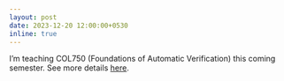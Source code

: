 ```yaml
---
layout: post
date: 2023-12-20 12:00:00+0530
inline: true
---
```


I’m teaching COL750 (Foundations of Automatic Verification) this coming semester. See more details <a href="../courses/col750-jan24" target="_blank">here</a>.